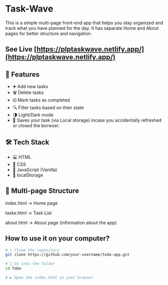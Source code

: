 # Task-Wave
This is a simple multi-page front-end app that helps you stay organized and track what you have planned for the day.
It has separate Home and About pages for better structure and navigation.
## See Live [https://plptaskwave.netlify.app/](https://plptaskwave.netlify.app/)
## 🚀 Features
- ➕  Add new tasks
- 🗑️ Delete tasks
- ☑️ Mark tasks as completed
- 🔍 Filter tasks based on their state
- 🌗 Light/Dark mode 
- 💾 Saves your task (via Local storage) incase you accidentally refreshed or closed the borwser.
 ## 🛠️ Tech Stack
- 💻 HTML
- 🎨 CSS
- 🧠 JavaScript (Vanilla)
- 💾 localStorage
## 📝 Multi-page Structure

index.html → Home page 

tasks.html → Task List

about.html → About page (information about the app)
  
  ## How to use it on your computer?

```bash
# ⬇️ Clone the repository
git clone https://github.com/your-username/todo-app.git

# 📂 Go into the folder
cd ToDo

# ▶️ Open the index.html in your browser

